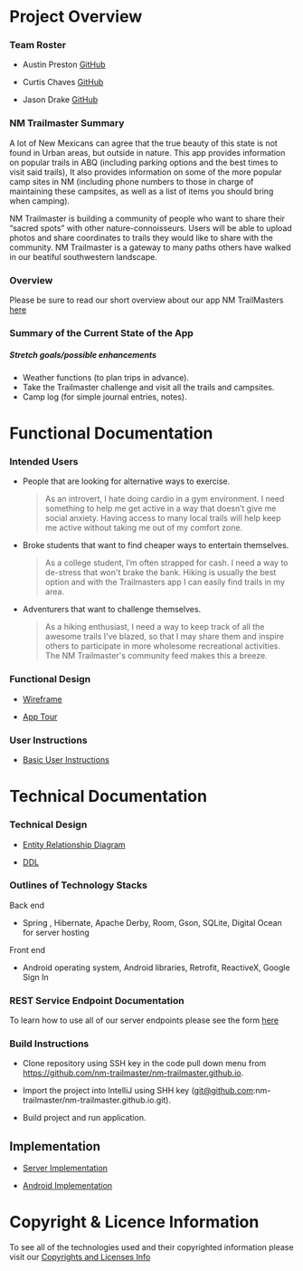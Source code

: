 # Project Overview

### Team Roster
 
 * Austin Preston [GitHub](https://github.com/apreston26)
 
 * Curtis Chaves [GitHub](https://github.com/Curtis19-99?tab=repositories)
 
 * Jason Drake [GitHub](https://github.com/jdrake16)

### NM Trailmaster Summary 

A lot of New Mexicans can agree that the true beauty of this state is not found in Urban areas, but outside in nature. 
This app provides information on popular trails in ABQ (including parking options and the best times to visit said trails), It also provides information on some of the more popular camp sites in NM (including phone numbers to those in charge of maintaining these campsites, as well as a list of items you should bring when camping). 

NM Trailmaster is building a community of people who want to share their “sacred spots” with other nature-connoisseurs. Users will be able to upload photos and share coordinates to trails they would like to share with the community. NM Trailmaster is a gateway to many paths others have walked in our beatiful southwestern landscape.

### Overview 

Please be sure to read our short overview about our app NM TrailMasters [here]()

### Summary of the Current State of the App

##### Stretch goals/possible enhancements
      
 * Weather functions (to plan trips in advance).
 * Take the Trailmaster challenge and visit all the trails and campsites.
 * Camp log (for simple journal entries, notes).

# Functional Documentation

### Intended Users

* People that are looking for alternative ways to exercise.
	> As an introvert, I hate doing cardio in a gym environment. I need something to help me get active in a way that doesn’t give me social anxiety. Having access to many local trails will help keep me active without taking me out of my comfort zone.
* Broke students that want to find cheaper ways to entertain themselves.
	> As a college student, I’m often strapped for cash. I need a way to de-stress that won't brake the bank. Hiking is usually the best option and with the Trailmasters app I can easily find trails in my area.
* Adventurers that want to challenge themselves.
	> As a hiking enthusiast, I need a way to keep track of all the awesome trails I’ve blazed, so that I may share them and inspire others to participate in more wholesome recreational activities. The NM Trailmaster's community feed makes this a breeze.
 
### Functional Design 
 
 * [Wireframe](docs/wireframe.md)
 
 * [App Tour]()
 
### User Instructions

* [Basic User Instructions](docs/userInstructions.md)

# Technical Documentation 

### Technical Design 

* [Entity Relationship Diagram](docs/erd.md)

* [DDL](https://github.com/nm-trailmaster/trailmaster-service/blob/master/docs/ddl.md)

### Outlines of Technology Stacks

Back end 

* Spring , Hibernate, Apache Derby, Room, Gson, SQLite, Digital Ocean for server hosting

Front end

* Android operating system, Android libraries, Retrofit, ReactiveX, Google Sign In
 
### REST Service Endpoint Documentation 

To learn how to use all of our server endpoints please see the form [here](docs/endpoints.md)

### Build Instructions

* Clone repository using SSH key in the code pull down menu from https://github.com/nm-trailmaster/nm-trailmaster.github.io.

* Import the project into IntelliJ using SHH key (git@github.com:nm-trailmaster/nm-trailmaster.github.io.git).

* Build project and run application.

## Implementation 

* [Server Implementation](https://github.com/nm-trailmaster/trailmaster-service/tree/master/src/main/java/edu/cnm/deepdive/trailmasterservice)

* [Android Implementation](https://github.com/nm-trailmaster/nm-trailmaster-app/tree/master/app/src/main/java/edu/cnm/deepdive/trailmaster)

# Copyright & Licence Information 
 
 To see all of the technologies used and their copyrighted information please visit our [Copyrights and Licenses Info](docs/copyrightsAndLicenses.md)

